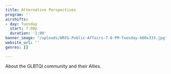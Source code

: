 ```yaml
---
title: Alternative Perspectives
program: ''
airshifts:
- day: Tuesday
  start: 7:00p
  duration: '1:00'
banner_image: "/uploads/WRFG-Public-Affairs-7-8-PM-Tuesday-600x333.jpg"
website_url: ''
genres: []

---
```

About the GLBTQI community and their Allies.
